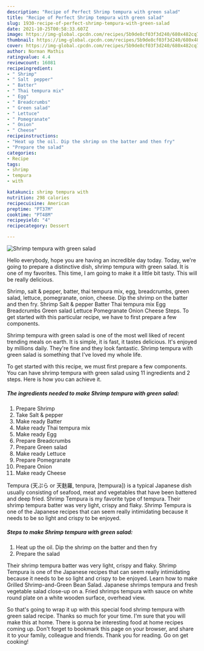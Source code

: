 ```yaml
---
description: "Recipe of Perfect Shrimp tempura with green salad"
title: "Recipe of Perfect Shrimp tempura with green salad"
slug: 1930-recipe-of-perfect-shrimp-tempura-with-green-salad
date: 2021-10-25T00:58:33.607Z
image: https://img-global.cpcdn.com/recipes/5b9de8cf03f3d240/680x482cq70/shrimp-tempura-with-green-salad-recipe-main-photo.jpg
thumbnail: https://img-global.cpcdn.com/recipes/5b9de8cf03f3d240/680x482cq70/shrimp-tempura-with-green-salad-recipe-main-photo.jpg
cover: https://img-global.cpcdn.com/recipes/5b9de8cf03f3d240/680x482cq70/shrimp-tempura-with-green-salad-recipe-main-photo.jpg
author: Norman Mathis
ratingvalue: 4.4
reviewcount: 16081
recipeingredient:
- " Shrimp"
- " Salt  pepper"
- " Batter"
- " Thai tempura mix"
- " Egg"
- " Breadcrumbs"
- " Green salad"
- " Lettuce"
- " Pomegranate"
- " Onion"
- " Cheese"
recipeinstructions:
- "Heat up the oil. Dip the shrimp on the batter and then fry"
- "Prepare the salad"
categories:
- Recipe
tags:
- shrimp
- tempura
- with

katakunci: shrimp tempura with 
nutrition: 298 calories
recipecuisine: American
preptime: "PT37M"
cooktime: "PT48M"
recipeyield: "4"
recipecategory: Dessert

---
```



![Shrimp tempura with green salad](https://img-global.cpcdn.com/recipes/5b9de8cf03f3d240/680x482cq70/shrimp-tempura-with-green-salad-recipe-main-photo.jpg)

Hello everybody, hope you are having an incredible day today. Today, we're going to prepare a distinctive dish, shrimp tempura with green salad. It is one of my favorites. This time, I am going to make it a little bit tasty. This will be really delicious.

Shrimp, salt & pepper, batter, thai tempura mix, egg, breadcrumbs, green salad, lettuce, pomegranate, onion, cheese. Dip the shrimp on the batter and then fry. Shrimp Salt & pepper Batter Thai tempura mix Egg Breadcrumbs Green salad Lettuce Pomegranate Onion Cheese Steps. To get started with this particular recipe, we have to first prepare a few components.

Shrimp tempura with green salad is one of the most well liked of recent trending meals on earth. It is simple, it is fast, it tastes delicious. It's enjoyed by millions daily. They're fine and they look fantastic. Shrimp tempura with green salad is something that I've loved my whole life.


To get started with this recipe, we must first prepare a few components. You can have shrimp tempura with green salad using 11 ingredients and 2 steps. Here is how you can achieve it.

<!--inarticleads1-->

##### The ingredients needed to make Shrimp tempura with green salad:

1. Prepare  Shrimp
1. Take  Salt & pepper
1. Make ready  Batter
1. Make ready  Thai tempura mix
1. Make ready  Egg
1. Prepare  Breadcrumbs
1. Prepare  Green salad
1. Make ready  Lettuce
1. Prepare  Pomegranate
1. Prepare  Onion
1. Make ready  Cheese


Tempura (天ぷら or 天麩羅, tenpura, [tempɯɾa]) is a typical Japanese dish usually consisting of seafood, meat and vegetables that have been battered and deep fried. Shrimp Tempura is my favorite type of tempura. Their shrimp tempura batter was very light, crispy and flaky. Shrimp Tempura is one of the Japanese recipes that can seem really intimidating because it needs to be so light and crispy to be enjoyed. 

<!--inarticleads2-->

##### Steps to make Shrimp tempura with green salad:

1. Heat up the oil. Dip the shrimp on the batter and then fry
1. Prepare the salad


Their shrimp tempura batter was very light, crispy and flaky. Shrimp Tempura is one of the Japanese recipes that can seem really intimidating because it needs to be so light and crispy to be enjoyed. Learn how to make Grilled Shrimp-and-Green Bean Salad. Japanese shrimps tempura and fresh vegetable salad close-up on a. Fried shrimps tempura with sauce on white round plate on a white wooden surface, overhead view. 

So that's going to wrap it up with this special food shrimp tempura with green salad recipe. Thanks so much for your time. I'm sure that you will make this at home. There is gonna be interesting food at home recipes coming up. Don't forget to bookmark this page on your browser, and share it to your family, colleague and friends. Thank you for reading. Go on get cooking!
